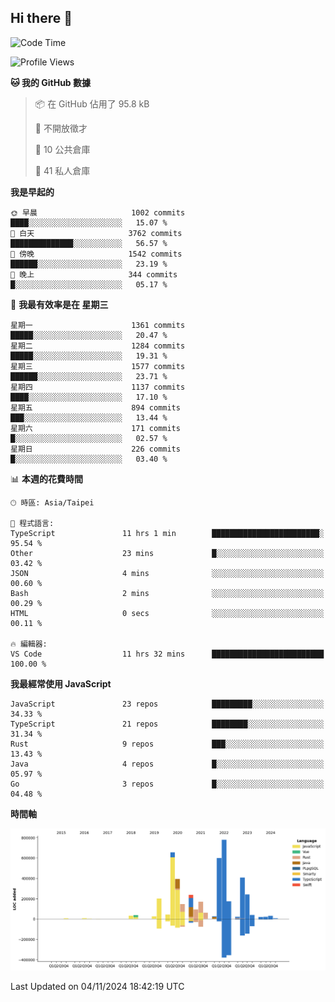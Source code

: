 ## Hi there 👋

<!--START_SECTION:waka-->
![Code Time](http://img.shields.io/badge/Code%20Time-60%20hrs%207%20mins-blue)

![Profile Views](http://img.shields.io/badge/%E5%80%8B%E4%BA%BA%E9%A0%81%E9%9D%A2%E7%80%8F%E8%A6%BD%E6%AC%A1%E6%95%B8-3-blue)

**🐱 我的 GitHub 數據** 

> 📦 在 GitHub 佔用了 95.8 kB 
 > 
> 🚫 不開放徵才
 > 
> 📜 10 公共倉庫 
 > 
> 🔑 41 私人倉庫 
 > 
**我是早起的** 

```text
🌞 早晨                     1002 commits        ████░░░░░░░░░░░░░░░░░░░░░   15.07 % 
🌆 白天                     3762 commits        ██████████████░░░░░░░░░░░   56.57 % 
🌃 傍晚                     1542 commits        ██████░░░░░░░░░░░░░░░░░░░   23.19 % 
🌙 晚上                     344 commits         █░░░░░░░░░░░░░░░░░░░░░░░░   05.17 % 
```
📅 **我最有效率是在 星期三** 

```text
星期一                      1361 commits        █████░░░░░░░░░░░░░░░░░░░░   20.47 % 
星期二                      1284 commits        █████░░░░░░░░░░░░░░░░░░░░   19.31 % 
星期三                      1577 commits        ██████░░░░░░░░░░░░░░░░░░░   23.71 % 
星期四                      1137 commits        ████░░░░░░░░░░░░░░░░░░░░░   17.10 % 
星期五                      894 commits         ███░░░░░░░░░░░░░░░░░░░░░░   13.44 % 
星期六                      171 commits         █░░░░░░░░░░░░░░░░░░░░░░░░   02.57 % 
星期日                      226 commits         █░░░░░░░░░░░░░░░░░░░░░░░░   03.40 % 
```


📊 **本週的花費時間** 

```text
🕑︎ 時區: Asia/Taipei

💬 程式語言: 
TypeScript               11 hrs 1 min        ████████████████████████░   95.54 % 
Other                    23 mins             █░░░░░░░░░░░░░░░░░░░░░░░░   03.42 % 
JSON                     4 mins              ░░░░░░░░░░░░░░░░░░░░░░░░░   00.60 % 
Bash                     2 mins              ░░░░░░░░░░░░░░░░░░░░░░░░░   00.29 % 
HTML                     0 secs              ░░░░░░░░░░░░░░░░░░░░░░░░░   00.11 % 

🔥 編輯器: 
VS Code                  11 hrs 32 mins      █████████████████████████   100.00 % 
```

**我最經常使用 JavaScript** 

```text
JavaScript               23 repos            █████████░░░░░░░░░░░░░░░░   34.33 % 
TypeScript               21 repos            ████████░░░░░░░░░░░░░░░░░   31.34 % 
Rust                     9 repos             ███░░░░░░░░░░░░░░░░░░░░░░   13.43 % 
Java                     4 repos             █░░░░░░░░░░░░░░░░░░░░░░░░   05.97 % 
Go                       3 repos             █░░░░░░░░░░░░░░░░░░░░░░░░   04.48 % 
```



**時間軸**

![Lines of Code chart](https://raw.githubusercontent.com/jos61404/jos61404/main/assets/bar_graph.png)


 Last Updated on 04/11/2024 18:42:19 UTC
<!--END_SECTION:waka-->



<!--
**jos61404/jos61404** is a ✨ _special_ ✨ repository because its `README.md` (this file) appears on your GitHub profile.

Here are some ideas to get you started:

- 🔭 I’m currently working on ...
- 🌱 I’m currently learning ...
- 👯 I’m looking to collaborate on ...
- 🤔 I’m looking for help with ...
- 💬 Ask me about ...
- 📫 How to reach me: ...
- 😄 Pronouns: ...
- ⚡ Fun fact: ...
-->
